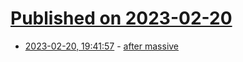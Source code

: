 # [Published on 2023-02-20](index.md)

* [2023-02-20, 19:41:57](https://lobste.rs/s/7fetxt/after_massive) - [after massive](https://di.nmfay.com/massive-monstrous)
